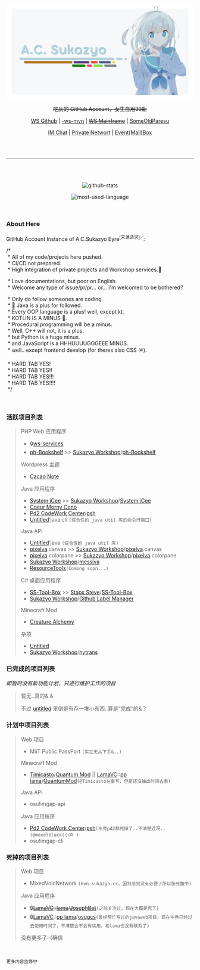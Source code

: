 <div align="center">

![card-code](./SUKAZYO-card-code@0.75x.png)

~~吃灰的 GitHub Account，女生自用99新~~

[WS Github][ws-gh] | [-ws-mvn][ws-mvn] | [~~WS Mainframe~~][ws-host] | [SomeOldParesu][ws-im-group]

[IM Chat][annie-tg] | [Private Networt][annie-network] | [Event(Mail)Box][annie-email]

[ws-gh]: https://github.com/suk-ws
[ws-host]: https://sukazyo.cc
[ws-im-group]: https://discord.sukazyo.cc
[ws-mvn]: https://mvn.sukazyo.cc
[annie-tg]: https://t.me/Eyre_S
[annie-network]: https://t.me/annie_prove_ship
[annie-email]: mailto:sukazyo@outlook.com

<br/>

<br/>

---

<br/>

<br/>

![github-stats](https://github-readme-stats.vercel.app/api?username=Eyre-S&show_icons=true&count_private=true)

![most-used-language](https://github-readme-stats.vercel.app/api/top-langs/?username=Eyre-S&layout=compact&card_width=445)

</div>

<br/>

### About Here

GitHub Account Instance of A.C.Sukazyo Eyre<sup>[来源请求]✅</sup>:

/\*  
&nbsp;\* All of my code/projects here pushed.  
&nbsp;\* CI/CD not prepared.  
&nbsp;\* High integration of private projects and Workshop services.🎈

&nbsp;\* Love documentations, but poor on English.  
&nbsp;\* Welcome any type of issue/pr/pr... or... i'm welcomed to be bothered?

&nbsp;\* Only do follow someones are coding.  
&nbsp;\* 🎉 Java is a plus for followed.  
&nbsp;\* Every OOP language is a plus! well, except kt.  
&nbsp;\* KOTLIN IS A MINUS 🎊.  
&nbsp;\* Procedural programming will be a minus.  
&nbsp;\* Well, C++ will not, it is a plus.  
&nbsp;\* but Python is a huge minus.  
&nbsp;\* and JavaScript is a HHHUUUUGGGEEE MINUS.  
&nbsp;\* well.. except frontend develop (for theres also CSS 🪅).

&nbsp;\* HARD TAB YES!  
&nbsp;\* HARD TAB YES!!  
&nbsp;\* HARD TAB YES!!!  
&nbsp;\* HARD TAB YES!!!!  
&nbsp;\*/

<br/>

### 活跃项目列表

[repo-suk-icee]:      https://github.com/Eyre-S/System-iCee
[repo-suk-untitled]:  https://github.com/Eyre-S/Untitled
[repo-suk-res]:       https://github.com/Eyre-S/ResourceTools
[repo-suk-srv]:       https://github.com/Eyre-S/ws-services
[repo-suk-phb]:       https://github.com/Eyre-S/ph-Bookshelf
[repo-suk-ca]:        https://github.com/Eyre-S/CreatureAlchemy
[repo-suk-cacao]:     https://github.com/Eyre-S/Cacao-Note
[repo-suk-pixelva]:   https://github.com/Eyre-S/pixelva
[repo-suk-sstb]:      https://github.com/Eyre-S/SS-Tool-Box
[repo-suk-morny]:     https://github.com/Eyre-S/Coeur-Morny-Cono
[repouser-timi]:      https://github.com/Timicasto
[repo-timi-qmod]:     https://github.com/Timicasto/Quantum-Mod
[repouser-ws]:        https://github.com/suk-ws
[repo-ws-icee]:       https://github.com/suk-ws/System-iCee
[repo-ws-phb]:        https://github.com/suk-ws/ph-Bookshlef
[repo-ws-hytrans]:    https://github.com/suk-ws/hytrans
[repo-ws-pixelva]:    https://github.com/suk-ws/pixelva
[repo-ws-messiva]:    https://github.com/suk-ws/messiva
[repo-ws-ghlm]:       https://github.com/suk-ws/Github-Label-Manager
[repouser-pd2]:       https://github.com/pd2-works
[repo-pd2-psh]:       https://github.com/pd2-works/psh
[repouser-ss]:        https://github.com/Stapxs
[repo-ss-sstb]:       https://github.com/Stapxs/SS-Tool-Box

[lrepo]:              https://gitlab.lama3l9r.net
[lrepouser-lama]:     https://gitlab.lama3l9r.net/lama
[lrepo-lama-osugcs]:  https://gitlab.lama3l9r.net/lama/osugcs
[lrepo-lama-jsph]:    https://vc.lama3l9r.net/lama/josephbot-homebase
[lrepo-lama-qmod]:    https://gitlab.lama3l9r.net/lama/quantun-mod

> PHP Web 应用程序
>
> - 🔒[ws-services][repo-suk-srv]
> - [ph-Bookshelf][repo-suk-phb] >> [Sukazyo Workshop][repouser-ws]/[ph-Bookshelf][repo-ws-phb]
>
> Wordpress 主题
>
> - [Cacao Note][repo-suk-cacao]
>
> Java 应用程序
>
> - [System iCee][repo-suk-icee] >> [Sukazyo Workshop][repouser-ws]/[System iCee][repo-ws-icee]
> - [Coeur Morny Cono][repo-suk-morny]
> - [Pd2 CodeWork Center][repouser-pd2]/[psh][repo-pd2-psh]
> - [Untitled][repo-suk-untitled]‘java.cli `(综合性的 java util 库的命令行端口)`
>
> Java API
>
> - [Untitled][repo-suk-untitled]‘java `(综合性的 java util 库)`
> - [pixelva][repo-suk-pixelva].canvas >> [Sukazyo Workshop][repouser-ws]/[pixelva][repo-ws-pixelva].canvas
> - [pixelva][repo-suk-pixelva].colorpane >> [Sukazyo Workshop][repouser-ws]/[pixelva][repo-ws-pixelva].colorpane
> - [Sukazyo Workshop][repouser-ws]/[messiva][repo-ws-messiva]
> - [ResourceTools][repo-suk-res]`(Coming soon...)`
>
> C# 桌面应用程序
>
> - [SS-Tool-Box][repo-suk-sstb] >> [Stapx Steve][repouser-ss]/[SS-Tool-Box][repo-ss-sstb]
> - [Sukazyo Workshop][repouser-ws]/[Github Label Manager][repo-ws-ghlm]
>
> Minecraft Mod
>
> - [Creature Alchemy][repo-suk-ca]
>
> 杂项
>
> - [Untitled][repo-suk-untitled]
> - [Sukazyo Workshop][repouser-ws]/[hytrans][repo-ws-hytrans]

### 已完成的项目列表

*即暂时没有新功能计划，只进行维护工作的项目*

> 暂无..真的&.&
>
> 不过 [untitled][repo-suk-untitled] 里倒是有存一堆小东西..算是“完成”的&？

### 计划中项目列表

> Web 项目
>
> - MiiT Public PassPort `(实在无从下手&..)`
>
> Minecraft Mod
>
> - [Timicasto][repouser-timi]/[Quantum Mod][repo-timi-qmod] || [LamaVC][lrepo]::[pp lama][lrepouser-lama]/[QuantumMod][lrepo-lama-qmod]`(@Timicasto在重写，但是还没抽出时间去看)`
>
> Java API
>
> - osu!imgap-api
>
> Java 应用程序
>
> - [Pd2 CodeWork Center][repouser-pd2]/[psh][repo-pd2-psh]`(毕竟pd2都死掉了..不清楚近况..(@maxelblack(小声 )`
> - osu!imgap-cli

### 死掉的项目列表

> Web 项目
>
> - MixedVoidNetwork `(mvn.sukazyo.cc，因为感觉没有必要了所以胎死腹中)`
>
> Java 应用程序
>
> - 🔒~~[LamaVC][lrepo]::[lama][lrepouser-lama]/[JosephBot][lrepo-lama-jsph]~~`(之前关注过，现在大概是死了)`
> - 🔒[LamaVC][lrepo]::[pp lama][lrepouser-lama]/[osugcs][lrepo-lama-osugcs]`(曾经帮忙写过的javaweb项目，现在毕竟已经过去使用时间了，不清楚会不会有续用，和lama也没有联系了)`
>
> ~~没有更多了（确信~~

<br/>

	更多内容监修中
